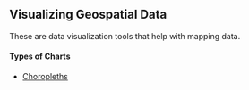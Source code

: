## Visualizing Geospatial Data

These are data visualization tools that help with mapping data.

#### Types of Charts
* [Choropleths](/choropleth)
